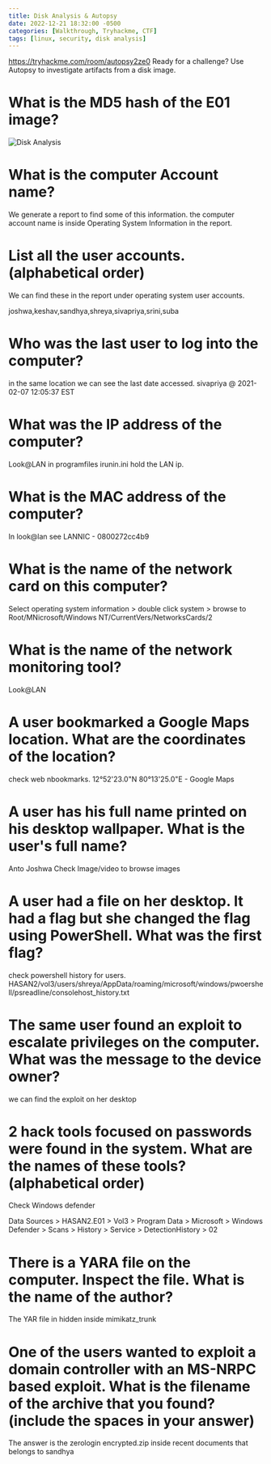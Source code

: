 ```yaml
---
title: Disk Analysis & Autopsy
date: 2022-12-21 18:32:00 -0500
categories: [Walkthrough, Tryhackme, CTF]
tags: [linux, security, disk analysis]
---
```


<https://tryhackme.com/room/autopsy2ze0> Ready for a challenge? Use Autopsy to investigate artifacts from a disk image.

# What is the MD5 hash of the E01 image?

<img src="/assets/disk-analysis01.png" alt="Disk Analysis">

# What is the computer Account name?

We generate a report to find some of this information. the computer account name is inside Operating System Information in the report.

# List all the user accounts. (alphabetical order)

We can find these in the report under operating system user accounts.

joshwa,keshav,sandhya,shreya,sivapriya,srini,suba	

# Who was the last user to log into the computer?

in the same location we can see the last date accessed. sivapriya @ 	2021-02-07 12:05:37 EST

# What was the IP address of the computer?

Look@LAN in programfiles irunin.ini hold the LAN ip.

# What is the MAC address of the computer?

In look@lan see LANNIC - 0800272cc4b9

# What is the name of the network card on this computer?

Select operating system information > double click system > browse to Root/MNicrosoft/Windows NT/CurrentVers/NetworksCards/2

# What is the name of the network monitoring tool?

Look@LAN

# A user bookmarked a Google Maps location. What are the coordinates of the location?

check web nbookmarks. 12°52'23.0"N 80°13'25.0"E - Google Maps

# A user has his full name printed on his desktop wallpaper. What is the user's full name?

Anto Joshwa Check Image/video to browse images

# A user had a file on her desktop. It had a flag but she changed the flag using PowerShell. What was the first flag?

check powershell history for users. HASAN2/vol3/users/shreya/AppData/roaming/microsoft/windows/pwoershell/psreadline/consolehost_history.txt

# The same user found an exploit to escalate privileges on the computer. What was the message to the device owner?

we can find the exploit on her desktop

# 2 hack tools focused on passwords were found in the system. What are the names of these tools? (alphabetical order)

Check Windows defender

Data Sources > HASAN2.E01 > Vol3 > Program Data > Microsoft > Windows Defender > Scans > History > Service > DetectionHistory > 02

# There is a YARA file on the computer. Inspect the file. What is the name of the author?

The YAR file in hidden inside mimikatz_trunk 

# One of the users wanted to exploit a domain controller with an MS-NRPC based exploit. What is the filename of the archive that you found? (include the spaces in your answer)

The answer is the zerologin encrypted.zip inside recent documents that belongs to sandhya


